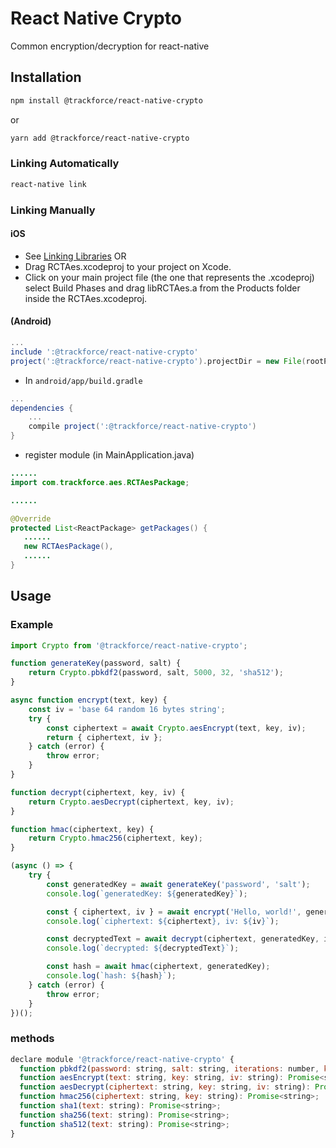 # React Native Crypto

Common encryption/decryption for react-native

## Installation
```sh
npm install @trackforce/react-native-crypto
```
or
```sh
yarn add @trackforce/react-native-crypto
```
### Linking Automatically
```sh
react-native link
```
### Linking Manually

#### iOS
* See [Linking Libraries](http://facebook.github.io/react-native/docs/linking-libraries-ios.html)
OR
* Drag RCTAes.xcodeproj to your project on Xcode.
* Click on your main project file (the one that represents the .xcodeproj) select Build Phases and drag libRCTAes.a from the Products folder inside the RCTAes.xcodeproj.

#### (Android)

```gradle
...
include ':@trackforce/react-native-crypto'
project(':@trackforce/react-native-crypto').projectDir = new File(rootProject.projectDir, '../node_modules/@trackforce/react-native-crypto/android')
```

* In `android/app/build.gradle`

```gradle
...
dependencies {
    ...
    compile project(':@trackforce/react-native-crypto')
}
```

* register module (in MainApplication.java)

```java
......
import com.trackforce.aes.RCTAesPackage;

......

@Override
protected List<ReactPackage> getPackages() {
   ......
   new RCTAesPackage(),
   ......
}
```

## Usage

### Example

```js
import Crypto from '@trackforce/react-native-crypto';

function generateKey(password, salt) {
    return Crypto.pbkdf2(password, salt, 5000, 32, 'sha512');
}

async function encrypt(text, key) {
    const iv = 'base 64 random 16 bytes string';
    try {
        const ciphertext = await Crypto.aesEncrypt(text, key, iv);
        return { ciphertext, iv };
    } catch (error) {
        throw error;
    }
}

function decrypt(ciphertext, key, iv) {
    return Crypto.aesDecrypt(ciphertext, key, iv);
}

function hmac(ciphertext, key) {
    return Crypto.hmac256(ciphertext, key);
}

(async () => {
    try {
        const generatedKey = await generateKey('password', 'salt');
        console.log(`generatedKey: ${generatedKey}`);

        const { ciphertext, iv } = await encrypt('Hello, world!', generatedKey);
        console.log(`ciphertext: ${ciphertext}, iv: ${iv}`);

        const decryptedText = await decrypt(ciphertext, generatedKey, iv);
        console.log(`decrypted: ${decryptedText}`);

        const hash = await hmac(ciphertext, generatedKey);
        console.log(`hash: ${hash}`);
    } catch (error) {
        throw error;
    }
})();
```

### methods

```js
declare module '@trackforce/react-native-crypto' {
  function pbkdf2(password: string, salt: string, iterations: number, keyLen: number, hash: 'sha1' | 'sha512'): Promise<string>;
  function aesEncrypt(text: string, key: string, iv: string): Promise<string>;
  function aesDecrypt(ciphertext: string, key: string, iv: string): Promise<string>;
  function hmac256(ciphertext: string, key: string): Promise<string>;
  function sha1(text: string): Promise<string>;
  function sha256(text: string): Promise<string>;
  function sha512(text: string): Promise<string>;
}
```
